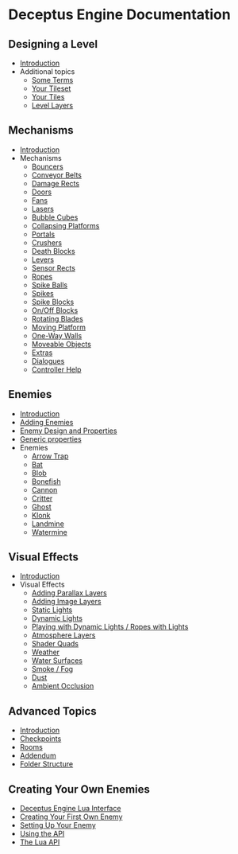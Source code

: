 # Deceptus Engine Documentation

## Designing a Level
- [Introduction](level_design/designing_a_level.md#designing-a-level)<br>
- Additional topics
    - [Some Terms](level_design/designing_a_level.md#some-terms)<br>
    - [Your Tileset](level_design/designing_a_level.md#your-tileset)<br>
    - [Your Tiles](level_design/designing_a_level.md#your-tiles)<br>
    - [Level Layers](level_design/designing_a_level.md#level-layers)<br>


## Mechanisms
- [Introduction](level_design/mechanisms.md#mechanisms)<br>
- Mechanisms
    - [Bouncers](level_design/mechanisms.md#bouncers)<br>
    - [Conveyor Belts](level_design/mechanisms.md#conveyor-belts)<br>
    - [Damage Rects](level_design/mechanisms.md#damage-rects)<br>
    - [Doors](level_design/mechanisms.md#doors)<br>
    - [Fans](level_design/mechanisms.md#fans)<br>
    - [Lasers](level_design/mechanisms.md#lasers)<br>
    - [Bubble Cubes](level_design/mechanisms.md#bubble-cubes)<br>
    - [Collapsing Platforms](level_design/mechanisms.md#collapsing-platforms)<br>
    - [Portals](level_design/mechanisms.md#portals)<br>
    - [Crushers](level_design/mechanisms.md#crushers)<br>
    - [Death Blocks](level_design/mechanisms.md#death-blocks)<br>
    - [Levers](level_design/mechanisms.md#levers)<br>
    - [Sensor Rects](level_design/mechanisms.md#sensor-rects)<br>
    - [Ropes](level_design/mechanisms.md#ropes)<br>
    - [Spike Balls](level_design/mechanisms.md#spike-balls)<br>
    - [Spikes](level_design/mechanisms.md#spikes)<br>
    - [Spike Blocks](level_design/mechanisms.md#spike-blocks)<br>
    - [On/Off Blocks](level_design/mechanisms.md#onoff-blocks)<br>
    - [Rotating Blades](level_design/mechanisms.md#rotating-blades)<br>
    - [Moving Platform](level_design/mechanisms.md#moving-platform)<br>
    - [One-Way Walls](level_design/mechanisms.md#one-way-walls)<br>
    - [Moveable Objects](level_design/mechanisms.md#moveable-objects)<br>
    - [Extras](level_design/mechanisms.md#extras)<br>
    - [Dialogues](level_design/mechanisms.md#dialogues)<br>
    - [Controller Help](level_design/mechanisms.md#controller-help)<br>


## Enemies
- [Introduction](level_design/enemies.md#enemies)<br>
- [Adding Enemies](level_design/enemies.md#adding-enemies)<br>
- [Enemy Design and Properties](level_design/enemies.md#enemy-design-and-properties)<br>
- [Generic properties](level_design/enemies.md#generic-properties)<br>
- Enemies
    - [Arrow Trap](level_design/enemies.md#arrow-trap)<br>
    - [Bat](level_design/designing_a_level.enemies#bat)<br>
    - [Blob](level_design/enemies.md#blob)<br>
    - [Bonefish](level_design/enemies.md#bonefish)<br>
    - [Cannon](level_design/enemies.md#cannon)<br>
    - [Critter](level_design/enemies.md#critter)<br>
    - [Ghost](level_design/enemies.md#ghost)<br>
    - [Klonk](level_design/enemies.md#klonk)<br>
    - [Landmine](level_design/enemies.md#landmine)<br>
    - [Watermine](level_design/enemies.md#watermine)<br>


## Visual Effects
- [Introduction](level_design/visual_effects.md#visualization)<br>
- Visual Effects
    - [Adding Parallax Layers](level_design/visual_effects.md#adding-parallax-layers)<br>
    - [Adding Image Layers](level_design/visual_effects.md#adding-image-layers)<br>
    - [Static Lights](level_design/visual_effects.md#static-lights)<br>
    - [Dynamic Lights](level_design/visual_effects.md#dynamic-lights)<br>
    - [Playing with Dynamic Lights / Ropes with Lights](level_design/visual_effects.md#playing-with-dynamic-lights--ropes-with-lights)<br>
    - [Atmosphere Layers](level_design/visual_effects.md#atmosphere-layers)<br>
    - [Shader Quads](level_design/visual_effects.md#shader-quads)<br>
    - [Weather](level_design/visual_effects.md#weather)<br>
    - [Water Surfaces](level_design/visual_effects.md#water-surfaces)<br>
    - [Smoke / Fog](level_design/visual_effects.md#smoke-fog)<br>
    - [Dust](level_design/visual_effects.md#dust)<br>
    - [Ambient Occlusion](level_design/visual_effects.md#ambient-occlusion)<br>


## Advanced Topics
- [Introduction](level_design/advanced_topics.md#advanced-topics)<br>
- [Checkpoints](level_design/advanced_topics.md#checkpoints)<br>
- [Rooms](level_design/advanced_topics.md#rooms)<br>
- [Addendum](level_design/advanced_topics.md#addendum)<br>
- [Folder Structure](level_design/advanced_topics.md#folder-structure)<br>


## Creating Your Own Enemies
- [Deceptus Engine Lua Interface](lua_interface/readme.md#deceptus-engine-lua-interface)<br>
- [Creating Your First Own Enemy](lua_interface/readme.md#creating-your-first-own-enemy)<br>
- [Setting Up Your Enemy](lua_interface/readme.md#setting-up-your-enemy)<br>
- [Using the API](lua_interface/readme.md#using-the-api)<br>
- [The Lua API](lua_interface/readme.md#the-lua-api)<br>

